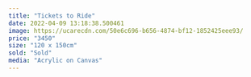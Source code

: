 ```yaml
---
title: "Tickets to Ride"
date: 2022-04-09 13:18:38.500461
image: https://ucarecdn.com/50e6c696-b656-4874-bf12-1852425eee93/
price: "3450"
size: "120 x 150cm"
sold: "Sold"
media: "Acrylic on Canvas"
---
```


